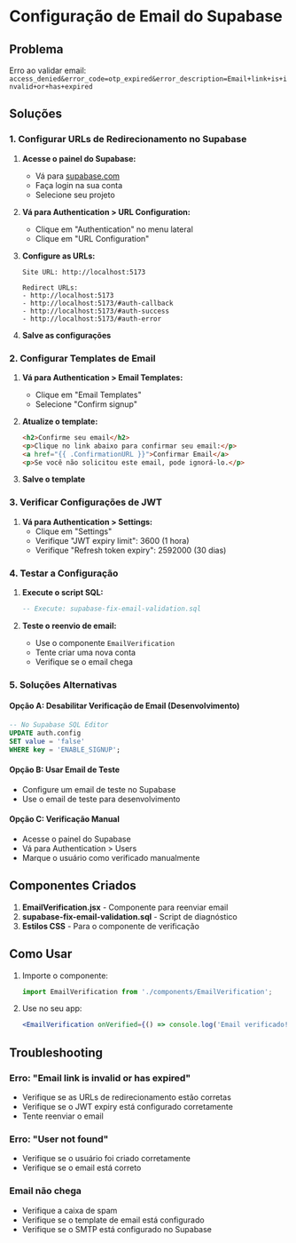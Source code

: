 # Configuração de Email do Supabase

## Problema
Erro ao validar email: `access_denied&error_code=otp_expired&error_description=Email+link+is+invalid+or+has+expired`

## Soluções

### 1. Configurar URLs de Redirecionamento no Supabase

1. **Acesse o painel do Supabase:**
   - Vá para [supabase.com](https://supabase.com)
   - Faça login na sua conta
   - Selecione seu projeto

2. **Vá para Authentication > URL Configuration:**
   - Clique em "Authentication" no menu lateral
   - Clique em "URL Configuration"

3. **Configure as URLs:**
   ```
   Site URL: http://localhost:5173
   
   Redirect URLs:
   - http://localhost:5173
   - http://localhost:5173/#auth-callback
   - http://localhost:5173/#auth-success
   - http://localhost:5173/#auth-error
   ```

4. **Salve as configurações**

### 2. Configurar Templates de Email

1. **Vá para Authentication > Email Templates:**
   - Clique em "Email Templates"
   - Selecione "Confirm signup"

2. **Atualize o template:**
   ```html
   <h2>Confirme seu email</h2>
   <p>Clique no link abaixo para confirmar seu email:</p>
   <a href="{{ .ConfirmationURL }}">Confirmar Email</a>
   <p>Se você não solicitou este email, pode ignorá-lo.</p>
   ```

3. **Salve o template**

### 3. Verificar Configurações de JWT

1. **Vá para Authentication > Settings:**
   - Clique em "Settings"
   - Verifique "JWT expiry limit": 3600 (1 hora)
   - Verifique "Refresh token expiry": 2592000 (30 dias)

### 4. Testar a Configuração

1. **Execute o script SQL:**
   ```sql
   -- Execute: supabase-fix-email-validation.sql
   ```

2. **Teste o reenvio de email:**
   - Use o componente `EmailVerification`
   - Tente criar uma nova conta
   - Verifique se o email chega

### 5. Soluções Alternativas

#### Opção A: Desabilitar Verificação de Email (Desenvolvimento)
```sql
-- No Supabase SQL Editor
UPDATE auth.config 
SET value = 'false' 
WHERE key = 'ENABLE_SIGNUP';
```

#### Opção B: Usar Email de Teste
- Configure um email de teste no Supabase
- Use o email de teste para desenvolvimento

#### Opção C: Verificação Manual
- Acesse o painel do Supabase
- Vá para Authentication > Users
- Marque o usuário como verificado manualmente

## Componentes Criados

1. **EmailVerification.jsx** - Componente para reenviar email
2. **supabase-fix-email-validation.sql** - Script de diagnóstico
3. **Estilos CSS** - Para o componente de verificação

## Como Usar

1. Importe o componente:
   ```jsx
   import EmailVerification from './components/EmailVerification';
   ```

2. Use no seu app:
   ```jsx
   <EmailVerification onVerified={() => console.log('Email verificado!')} />
   ```

## Troubleshooting

### Erro: "Email link is invalid or has expired"
- Verifique se as URLs de redirecionamento estão corretas
- Verifique se o JWT expiry está configurado corretamente
- Tente reenviar o email

### Erro: "User not found"
- Verifique se o usuário foi criado corretamente
- Verifique se o email está correto

### Email não chega
- Verifique a caixa de spam
- Verifique se o template de email está configurado
- Verifique se o SMTP está configurado no Supabase
